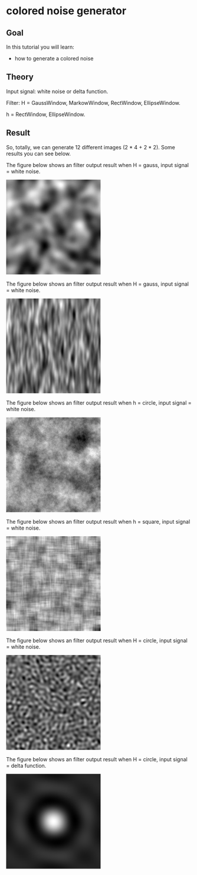 colored noise generator
==========================

Goal
----

In this tutorial you will learn:

-   how to generate a colored noise

Theory
------
Input signal: 
white noise or delta function.

Filter:
H = GaussWindow, MarkowWindow, RectWindow, EllipseWindow.

h = RectWindow, EllipseWindow.

Result
------
So, totally, we can generate 12 different images (2 * 4 + 2 * 2).
Some results you can see below.

The figure below shows an filter output result when H = gauss, input signal = white noise.

![1](/www/images/H=gauss1_signal=noise.jpg)

The figure below shows an filter output result when H = gauss, input signal = white noise.

![1](/www/images/H=gauss2_signal=noise.jpg)

The figure below shows an filter output result when h = circle, input signal = white noise.

![1](/www/images/h=circle_signal=noise.jpg)

The figure below shows an filter output result when h = square, input signal = white noise.

![2](/www/images/h=square_signal=noise.jpg)

The figure below shows an filter output result when H = circle, input signal = white noise.

![3](/www/images/HH=circle_signal=noise.jpg)

The figure below shows an filter output result when H = circle, input signal = delta function.

![4](/www/images/H=circle_signal=delta.jpg)